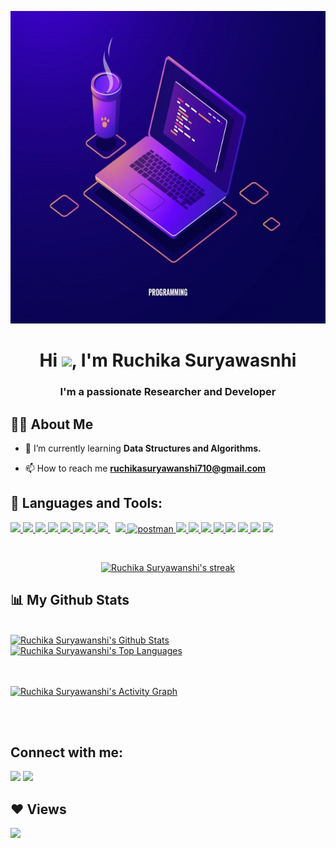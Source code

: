 <a href="#"><img src="https://github.com/RuchikaSuryawanshi7/Webgenix/blob/main/images/code.jpg" width="1000px" height="500px" /></a>

<h1 align="center">Hi <img src="https://raw.githubusercontent.com/MartinHeinz/MartinHeinz/master/wave.gif" width="30px">, I'm Ruchika Suryawasnhi</h1>
<h3 align="center">I'm a passionate Researcher and Developer</h3>


## 🙋‍♂️ About Me

- 🌱 I’m currently learning **Data Structures and Algorithms.**

- 📫 How to reach me **ruchikasuryawanshi710@gmail.com**

## 🚀 Languages and Tools:

<p align="left"> 
    <a href="https://www.java.com" target="_blank"> <img src="https://img.icons8.com/color/48/000000/java-coffee-cup-logo.png"/> </a>
    <a href="https://reactjs.org/" target="_blank"> <img src="https://img.icons8.com/color/48/000000/react-native.png"/> </a>
    <a href="https://developer.mozilla.org/en-US/docs/Web/JavaScript" target="_blank"> <img src="https://img.icons8.com/color/48/000000/javascript.png"/> </a> 
    <a href="https://www.w3.org/html/" target="_blank"> <img src="https://img.icons8.com/color/48/000000/html-5.png"/> </a> 
    <a href="https://www.w3schools.com/css/" target="_blank"> <img src="https://img.icons8.com/color/48/000000/css3.png"/> </a> 
    <a href="https://www.w3schools.com/sass/" target="_blank"> <img src="https://img.icons8.com/ios/50/000000/sass.png"/> </a> 
    <a href="https://getbootstrap.com" target="_blank"> <img src="https://img.icons8.com/color/48/000000/bootstrap.png"/> </a> 
    <a style="padding-right:8px;" href="https://nodejs.org" target="_blank"> <img src="https://img.icons8.com/color/48/000000/nodejs.png"/> </a> 
    <a href="https://firebase.google.com/" target="_blank"> <img src="https://img.icons8.com/color/48/000000/firebase.png"/> </a> 
    <a href="https://postman.com" target="_blank"> <img src="https://www.vectorlogo.zone/logos/getpostman/getpostman-icon.svg" alt="postman" width="45" height="45"/> </a>   
    <a href="https://redux.js.org" target="_blank"> <img src="https://img.icons8.com/color/48/000000/redux.png"/> </a>
    <a href="https://www.typescriptlang.org/" target="_blank"> <img src="https://img.icons8.com/color/48/000000/typescript.png"/> </a>
    <a href="https://code.visualstudio.com/" target="_blank"> <img src="https://img.icons8.com/color/48/000000/visual-studio-code-2019.png"/> </a>
    <a href="https://www.jetbrains.com/idea/" target="_blank">    <img src="https://img.icons8.com/color/48/000000/intellij-idea.png"/> </a>
    <a href="https://www.eclipse.org/" target="_blank"><img src="https://img.icons8.com/officel/48/000000/java-eclipse.png"/></a>
    <a href="https://www.sublimetext.com/" target="_blank"><img src="https://img.icons8.com/fluency/48/000000/sublime-text.png"/> </a>
    <a href="https://git-scm.com/" target="_blank">  <img src="https://img.icons8.com/color/48/000000/git.png"/></a>
    <a href="https://figma.com" target="_blank">  <img src="https://img.icons8.com/color/48/000000/figma--v1.png"/></a>
   
  
</p>

<br/>

<p align="center">
    <a href="https://github.com/RuchikaSuryawanshi7/github-readme-streak-stats">
        <img title="🔥 Get streak stats for your profile at git.io/streak-stats" alt="Ruchika Suryawanshi's streak" src="https://github-readme-streak-stats.herokuapp.com/?user=RuchikaSuryawanshi7&theme=black-ice&hide_border=true&stroke=0000&background=060A0CD0"/>
    </a>
</p>

## 📊 My Github Stats

  <br/>
    <a href="https://github.com/RuchikaSuryawanshi7/github-readme-stats"><img alt="Ruchika Suryawanshi's Github Stats" src="https://github-readme-stats.vercel.app/api?username=RuchikaSuryawanshi7&show_icons=true&count_private=true&theme=react&hide_border=true&bg_color=0D1117" /></a>
  <a href="https://github.com/RuchikaSuryawanshi7/github-readme-stats"><img alt="Ruchika Suryawanshi's Top Languages" src="https://github-readme-stats.vercel.app/api/top-langs/?username=RuchikaSuryawanshi7&langs_count=8&count_private=true&layout=compact&theme=react&hide_border=true&bg_color=0D1117" /></a>
  <br/>
<!--   <b>Note:</b> Top languages is only a metric of the languages my public code consists of and doesn't reflect experience or skill level.
 -->

<br/>
<br/>

<a href="https://github.com/RuchikaSuryawanshi7/github-readme-activity-graph"><img alt="Ruchika Suryawanshi's Activity Graph" src="https://activity-graph.herokuapp.com/graph?username=RuchikaSuryawanshi7&bg_color=0D1117&color=5BCDEC&line=5BCDEC&point=FFFFFF&hide_border=true" /></a>

<br/>
<br/>

## Connect with me:
<p align="left">

<a href = "https://www.linkedin.com/in/ruchika-suryawanshi/"><img src="https://img.icons8.com/fluent/48/000000/linkedin.png"/></a>
<a href = "https://www.instagram.com/danzatrice7/"><img src="https://img.icons8.com/fluent/48/000000/instagram-new.png"/></a>
    
</p>

## ❤ Views
   ![](https://github.com/RuchikaSuryawanshi7)


